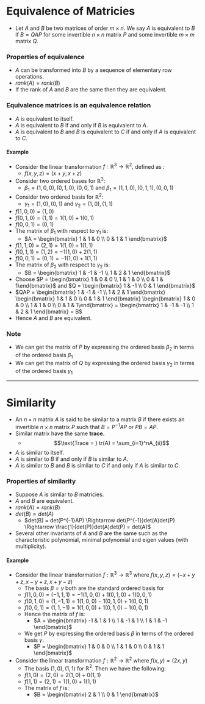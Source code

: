 # Equivalence of Matricies

- Let $A$ and $B$ be two matrices of order $m \times n$. We say $A$ is equivalent to $B$ if $B = QAP$ for some invertible $n \times n$ matrix $P$ and some invertible $m \times m$ matrix $Q$.

### Properties of equivalence

- $A$ can be transformed into $B$ by a sequence of elementary row operations.
- $rank(A) = rank(B)$
- If the rank of $A$ and $B$ are the same then they are equivalent.

### Equivalence matrices is an equivalence relation

- $A$ is equivalent to itself.
- $A$ is equivalent to $B$ if and only if $B$ is equivalent to $A$.
- $A$ is equivalent to $B$ and $B$ is equivalent to $C$ if and only if $A$ is equivalent to $C$.

#### Example

- Consider the linear transformation $f : \mathbb{R}^3 \rightarrow \mathbb{R}^2,$ defined as :
  - $f(x,y,z) = (x + y, x + z)$
- Consider two ordered bases for $\mathbb{R}^3$:
  - $\beta_1 = (1,0,0), (0,1,0),(0,0,1)$ and $\beta_1 = (1,1,0), (0,1,1),(0,0,1)$
- Consider two ordered basis for $\mathbb{R}^2$:
  - $\gamma_1 = (1,0), (0,1)$ and $\gamma_2 = (1,0), (1,1)$
- $f(1,0,0) = (1,0)$
- $f(0,1,0) = (1,1) = 1(1,0) + 1(0,1)$
- $f(0,0,1) = (0,1)$
- The matrix of $\beta_1$ with respect to $\gamma_1$ is:
  - $A = \begin{bmatrix} 1 & 1 & 0 \\ 0 & 1 & 1 \end{bmatrix}$
- $f(1,1,0) = (2,1) = 1(1,0) + 1(1,1)$
- $f(0,1,1) = (1,2) = -1(1,0) + 2(1,1)$
- $f(0,0,1) = (0,1) = -1(1,0) + 1(1,1)$
- The matrix of $\beta_2$ with respect to $\gamma_2$ is:
  - $B = \begin{bmatrix} 1 & -1 & -1 \\ 1 & 2 & 1 \end{bmatrix}$
- Choose $P = \begin{bmatrix} 1 & 0 & 0 \\ 1 & 1 & 0 \\ 0 & 1 & 1\end{bmatrix}$ and $Q = \begin{bmatrix} 1 & -1 \\ 0 & 1 \end{bmatrix}$
- $QAP = \begin{bmatrix} 1 & -1 & -1 \\ 1 & 2 & 1 \end{bmatrix} \begin{bmatrix} 1 & 1 & 0 \\ 0 & 1 & 1 \end{bmatrix} \begin{bmatrix} 1 & 0 & 0 \\ 1 & 1 & 0 \\ 0 & 1 & 1\end{bmatrix}  = \begin{bmatrix} 1 & -1 & -1 \\ 1 & 2 & 1 \end{bmatrix} = B$
- Hence $A$ and $B$ are equivalent.

### Note

- We can get the matrix of $P$ by expressing the ordered basis $\beta_2$ in terms of the ordered basis $\beta_1$
- We can get the matrix of $Q$ by expressing the ordered basis $\gamma_2$ in terms of the ordered basis $\gamma_1$

---

# Similarity

- An $n \times n$ matrix $A$ is said to be similar to a matrix $B$ if there exists an invertible $n \times n$ matrix $P$ such that $B = P^{-1}AP \text{ or } PB = AP$.
- Similar matrix have the same **trace.**
  - $$\text{Trace = } tr(A) = \sum_{i=1}^nA_{ii}$$
- $A$ is similar to itself.
- $A$ is similar to $B$ if and only if $B$ is similar to $A$.
- $A$ is similar to $B$ and $B$ is similar to $C$ if and only if $A$ is similar to $C$.

### Properties of similarity

- Suppose $A$ is similar to $B$ matricies.
- $A$ and $B$ are equivalent.
- $rank(A) = rank(B)$
- $det(B) = det(A)$
  - $det(B) = det(P^{-1}AP) \Rightarrow det(P^{-1})det(A)det(P) \Rightarrow  \frac{1}{det(P)}det(A)det(P) = det(A)$
- Several other invariants of $A$ and $B$ are the same such as the characteristic polynomial, minimal polynomial and eigen values (with multiplicity).

#### Example

- Consider the linear transformation $f : \mathbb{R}^3 \rightarrow \mathbb{R}^3 \text{ where } f(x,y,z) = (-x+y+z,x-y+z,x+y-z)$
  - The basis $\beta = \gamma$ both are the standard ordered basis for
  - $f(1,0,0) = (-1,1,1) = -1(1,0,0) + 1(0,1,0) + 1(0,0,1)$
  - $f(0,1,0) = (1,-1,1) = 1(1,0,0) - 1(0,1,0) + 1(0,0,1)$
  - $f(0,0,1) = (1,1,-1) = 1(1,0,0) + 1(0,1,0) - 1(0,0,1)$
  - Hence the matrix of $f$ is:
    - $A = \begin{bmatrix} -1 & 1 & 1 \\ 1 & -1 & 1 \\ 1 & 1 & -1 \end{bmatrix}$
  - We get $P$ by expressing the ordered basis $\beta$ in terms of the ordered basis $\gamma$.
    - $P = \begin{bmatrix} 1 & 0 & 0 \\ 1 & 1 & 0 \\ 0 & 1 & 1 \end{bmatrix}$
- Consider the linear transformation $f : \mathbb{R}^2 \rightarrow \mathbb{R}^2 \text{ where } f(x,y) = (2x,y)$
  - The basis $(1,0), (1,1)$ for $\mathbb{R}^2$. Then we have the following:
  - $f(1,0) = (2,0) = 2(1,0) + 0(1,1)$
  - $f(1,1)= (2,1) = 1(1,0) + 1(1,1)$
  - The matrix of $f$ is:
    - $B = \begin{bmatrix} 2 & 1 \\ 0 & 1 \end{bmatrix}$
